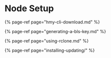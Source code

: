 # Node Setup

{% page-ref page="hmy-cli-download.md" %}

{% page-ref page="generating-a-bls-key.md" %}

{% page-ref page="using-rclone.md" %}

{% page-ref page="installing-updating/" %}

